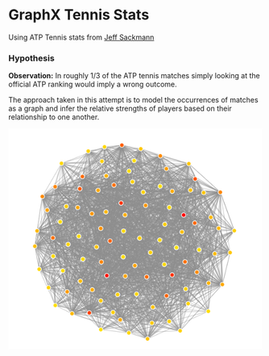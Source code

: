 # GraphX Tennis Stats

Using ATP Tennis stats from [Jeff Sackmann](https://github.com/JeffSackmann/tennis_atp/)

### Hypothesis

**Observation:** In roughly 1/3 of the ATP tennis matches simply looking at the official ATP ranking would imply a wrong outcome.

The approach taken in this attempt is to model the occurrences of matches as a graph and infer the relative strengths of players
based on their relationship to one another.

![player graph](documentation/top100Ranks.png)
